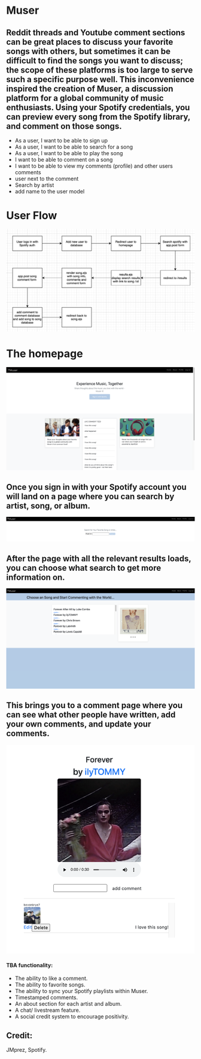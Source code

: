 # Muser
## Reddit threads and Youtube comment sections can be great places to discuss your favorite songs with others, but sometimes it can be difficult to find the songs you want to discuss; the scope of these platforms is too large to serve such a specific purpose well. This inconvenience inspired the creation of Muser, a discussion platform for a global community of music enthusiasts. Using your Spotify credentials, you can preview every song from the Spotify library, and comment on those songs.

- As a user, I want to be able to sign up
- As a user, I want to be able to search for a song
- As a user, I want to be able to play the song
- I want to be able to comment on a song
- I want to be able to view my comments (profile) and other users comments
- user next to the comment
- Search by artist
- add name to the user model



# User Flow

<img src="public/img/WIREFRAME-ERD-USERFLOW/Screen Shot 2020-10-30 at 7.47.34 AM.png" alt="home"/>


# The homepage

<img src="public/img/WIREFRAME/Screen Shot 2020-10-30 at 7.27.21 AM.png" alt="home"/>

## Once you sign in with your Spotify account you will land on a page where you can search by artist, song, or album.

<img src="public/img/WIREFRAME/Screen Shot 2020-10-30 at 7.50.05 AM.png" alt="home page"/>

## After the page with all the relevant results loads, you can choose what search to get more information on.
<img src="public/img/WIREFRAME/Screen Shot 2020-10-30 at 7.57.51 AM.png" alt="search results"/>

## This brings you to a comment page where you can see what other people have written, add your own comments, and update your comments.
<img src="public/img/WIREFRAME/Screen Shot 2020-10-30 at 8.03.10 AM.png" alt="song details"/>



#### TBA functionality:
- The ability to like a comment.
- The ability to favorite songs.
- The ability to sync your Spotify playlists within Muser.
- Timestamped comments.
- An about section for each artist and album.
- A chat/ livestream feature.
- A social credit system to encourage positivity.

## Credit:
JMprez, Spotify. 